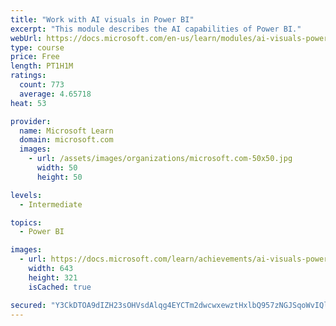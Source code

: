 ```yaml
---
title: "Work with AI visuals in Power BI"
excerpt: "This module describes the AI capabilities of Power BI."
webUrl: https://docs.microsoft.com/en-us/learn/modules/ai-visuals-power-bi/
type: course
price: Free
length: PT1H1M
ratings:
  count: 773
  average: 4.65718
heat: 53

provider:
  name: Microsoft Learn
  domain: microsoft.com
  images:
    - url: /assets/images/organizations/microsoft.com-50x50.jpg
      width: 50
      height: 50

levels:
  - Intermediate

topics:
  - Power BI

images:
  - url: https://docs.microsoft.com/learn/achievements/ai-visuals-power-bi-social.png
    width: 643
    height: 321
    isCached: true

secured: "Y3CkDTOA9dIZH23sOHVsdAlqg4EYCTm2dwcwxewztHxlbQ957zNGJSqoWvIQlN9MvZTg1INDaxVs/iyUlqn9KOxBYGlU2WM0fR2y59DsjkeEZHZX9C8kvkK0MHotSsecpOdD4BBDPJcadITvkcSM3dd9raA7LDAJWXDQPfJONgMfvWNmdskpY7T1eqEuuAyQPyqggaNin7xNf5giOYgWVQV0uMyUnc1eCdBWXG30XnfNcr/k9x8EElYt8G3wOYarUd8VegsIK+3/ipYvO0hpkpeC7kZGp5G2LTI48muNMRAGuwPwkTUIy9jITw+8NXJ+oUuAWDkN23mzPF8s230QQf5j7VR70gX9Ej4DP7dA7lTY0xj5wVeNiJlx/vqY8lmG+15vkTBXb7U+I7l+AixNj32us93TWA/sPh0Nn7f/B24=;IMltT0tOS4lXxLxY/WySJg=="
---
```



